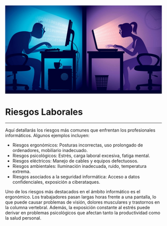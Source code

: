 ![Riesgos Laborales](img/laboral.jpg)

# Riesgos Laborales 

---

Aquí detallarás los riesgos más comunes que enfrentan los profesionales informáticos. Algunos ejemplos incluyen:

- Riesgos ergonómicos: Posturas incorrectas, uso prolongado de ordenadores, mobiliario inadecuado.
- Riesgos psicológicos: Estrés, carga laboral excesiva, fatiga mental.
- Riesgos eléctricos: Manejo de cables y equipos defectuosos.
- Riesgos ambientales: Iluminación inadecuada, ruido, temperatura extrema.
- Riesgos asociados a la seguridad informática: Acceso a datos confidenciales, exposición a ciberataques.

Uno de los riesgos más destacados en el ámbito informático es el ergonómico. Los trabajadores pasan largas horas frente a una pantalla, lo que puede causar problemas de visión, dolores musculares y trastornos en la columna vertebral. 
Además, la exposición constante al estrés puede derivar en problemas psicológicos que afectan tanto la productividad como la salud personal.
